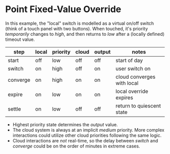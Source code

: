 # Point Fixed-Value Override

In this example, the "local" switch is modelled as a virtual on/off switch (think of a touch
panel with two buttons). When touched, it's priority _temporarily_ changes to _high_, and then
returns to _low_ after a (locally defined) timeout value.

| step     | local | priority | cloud | output | notes                      |
|----------|-------|----------|-------|--------|----------------------------|
| start    | off   | low      | off   | off    | start of day               | 
| switch   | on    | high     | off   | on     | user switch on             |
| converge | on    | high     | on    | on     | cloud converges with local |
| expire   | on    | low      | on    | on     | local override expires     |
| settle   | on    | low      | off   | off    | return to quiescent state  |

* Highest priority state determines the _output_ value.
* The cloud system is always at an implicit _medium_ priority. More complex interactions could
utilize other cloud priorities following the same logic.
* Cloud interactions are _not_ real-time, so the delay between _switch_ and _converge_ could be
on the order of minutes in extreme cases.
